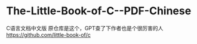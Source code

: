 # The-Little-Book-of-C--PDF-Chinese
C语言文档中文版
原仓库是这个，GPT查了下作者也是个很厉害的人   https://github.com/little-book-of/c
